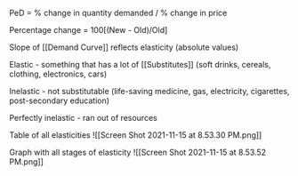 PeD = % change in quantity demanded / % change in price

Percentage change = 100[(New - Old)/Old]

Slope of [[Demand Curve]] reflects elasticity (absolute values)

Elastic - something that has a lot of [[Substitutes]] (soft drinks, cereals, clothing, electronics, cars)

Inelastic - not substitutable (life-saving medicine, gas, electricity, cigarettes, post-secondary education)

Perfectly inelastic - ran out of resources

Table of all elasticities
![[Screen Shot 2021-11-15 at 8.53.30 PM.png]]

Graph with all stages of elasticity
![[Screen Shot 2021-11-15 at 8.53.52 PM.png]]